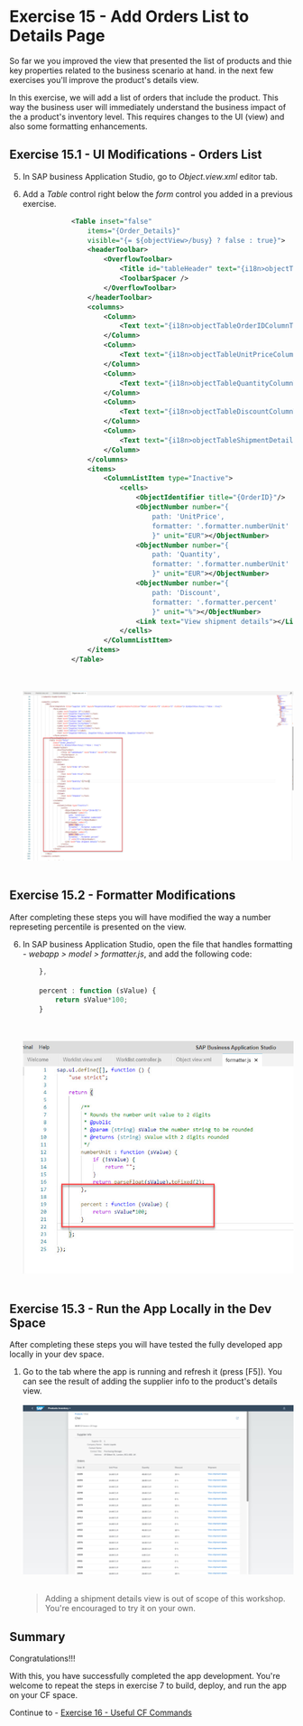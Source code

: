 # Exercise 15 - Add Orders List to Details Page

So far we you improved the view that presented the list of products and thie key properties related to the business scenario at hand. in the next few exercises you'll improve the product's details view.

In this exercise, we will add a list of orders that include the product. This way the business user will immediately understand the business impact of the a product's inventory level.
This requires changes to the UI (view) and also some formatting enhancements.

## Exercise 15.1 - UI Modifications - Orders List

5. In SAP business Application Studio, go to *Object.view.xml* editor tab.

3. Add a *Table* control right below the *form* control you added in a previous exercise.
    ```xml
                <Table inset="false"
                    items="{Order_Details}"
                    visible="{= ${objectView>/busy} ? false : true}">
                    <headerToolbar>
                        <OverflowToolbar>
                            <Title id="tableHeader" text="{i18n>objectTableTitle}" level="H3"></Title>
                            <ToolbarSpacer />
                        </OverflowToolbar>
                    </headerToolbar>
                    <columns>
                        <Column>
                            <Text text="{i18n>objectTableOrderIDColumnTitle}"></Text>
                        </Column>
                        <Column>
                            <Text text="{i18n>objectTableUnitPriceColumnTitle}"></Text>
                        </Column>
                        <Column>
                            <Text text="{i18n>objectTableQuantityColumnTitle}"></Text>
                        </Column>
                        <Column>
                            <Text text="{i18n>objectTableDiscountColumnTitle}"></Text>
                        </Column>
                        <Column>
                            <Text text="{i18n>objectTableShipmentDetailsColumnTitle}"></Text>
                        </Column>
                    </columns>
                    <items>
                        <ColumnListItem type="Inactive">
                            <cells>
                                <ObjectIdentifier title="{OrderID}"/>
                                <ObjectNumber number="{
                                    path: 'UnitPrice',
                                    formatter: '.formatter.numberUnit'
                                    }" unit="EUR"></ObjectNumber>
                                <ObjectNumber number="{
                                    path: 'Quantity',
                                    formatter: '.formatter.numberUnit'
                                    }" unit="EUR"></ObjectNumber>
                                <ObjectNumber number="{
                                    path: 'Discount',
                                    formatter: '.formatter.percent'
                                    }" unit="%"></ObjectNumber>
                                <Link text="View shipment details"></Link>
                            </cells>
                        </ColumnListItem>
                    </items>
                </Table>
    ```

    <br><br>![](images/2020-10_BAS_Object_View_Orders_Table_.jpg)<br><br>

## Exercise 15.2 - Formatter Modifications

After completing these steps you will have modified the way a number represeting percentile is presented on the view.

6. In SAP business Application Studio, open the file that handles formatting - *webapp > model > formatter.js*, and add the following code:
    ```javascript
		},

		percent : function (sValue) {
			return sValue*100;
		}

    ```

    <br><br>![](images/2020-10_BAS_Formatter_Percent_.jpg)<br><br>

## Exercise 15.3 - Run the App Locally in the Dev Space

After completing these steps you will have tested the fully developed app locally in your dev space.

1.	Go to the tab where the app is running and refresh it (press [F5]). You can see the result of adding the supplier info to the product's details view.
    <br><br>![](images/2020-10_BAS_App_Object_View_After_Orders_Table_.jpg)<br><br>

    >Adding a shipment details view is out of scope of this workshop. You're encouraged to try it on your own.

## Summary

Congratulations!!!

With this, you have successfully completed the app development.
You're welcome to repeat the steps in exercise 7 to build, deploy, and run the app on your CF space.

Continue to - [Exercise 16 - Useful CF Commands](../ex16/README.md)
